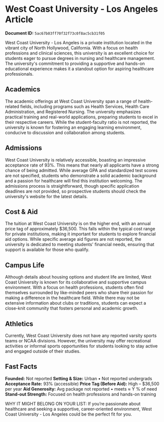 # West Coast University - Los Angeles Article

**Document ID:** `5ac67b03ff70f32f73c0f8ac5cb31f05`

West Coast University - Los Angeles is a private institution located in the vibrant city of North Hollywood, California. With a focus on health professions and clinical sciences, this university is an excellent choice for students eager to pursue degrees in nursing and healthcare management. The university's commitment to providing a supportive and hands-on educational experience makes it a standout option for aspiring healthcare professionals.

## Academics
The academic offerings at West Coast University span a range of health-related fields, including programs such as Health Services, Health Care Administration, and Registered Nursing. The university emphasizes practical training and real-world applications, preparing students to excel in their respective careers. While the student-faculty ratio is not reported, the university is known for fostering an engaging learning environment, conducive to discussion and collaboration among students.

## Admissions
West Coast University is relatively accessible, boasting an impressive acceptance rate of 93%. This means that nearly all applicants have a strong chance of being admitted. While average GPA and standardized test scores are not specified, students who demonstrate a solid academic background and a passion for healthcare will find this institution welcoming. The admissions process is straightforward, though specific application deadlines are not provided, so prospective students should check the university's website for the latest details.

## Cost & Aid
The tuition at West Coast University is on the higher end, with an annual price tag of approximately $36,500. This falls within the typical cost range for private institutions, making it important for students to explore financial aid options. While specific average aid figures are not reported, the university is dedicated to meeting students' financial needs, ensuring that support is available for those who qualify.

## Campus Life
Although details about housing options and student life are limited, West Coast University is known for its collaborative and supportive campus environment. With a focus on health professions, students often find themselves surrounded by like-minded peers who share their passion for making a difference in the healthcare field. While there may not be extensive information about clubs or traditions, students can expect a close-knit community that fosters personal and academic growth.

## Athletics
Currently, West Coast University does not have any reported varsity sports teams or NCAA divisions. However, the university may offer recreational activities or informal sports opportunities for students looking to stay active and engaged outside of their studies.

## Fast Facts
**Founded:** Not reported
**Setting & Size:** Urban • Not reported undergrads
**Acceptance Rate:** 93% (accessible)
**Price Tag (Before Aid):** High – $36,500 per year
**Aid Generosity:** Avg package not reported • meets ≈ Y % of need
**Stand-out Strength:** Focused on health professions and hands-on training

WHY IT MIGHT BELONG ON YOUR LIST: If you’re passionate about healthcare and seeking a supportive, career-oriented environment, West Coast University - Los Angeles could be the perfect fit for you.

